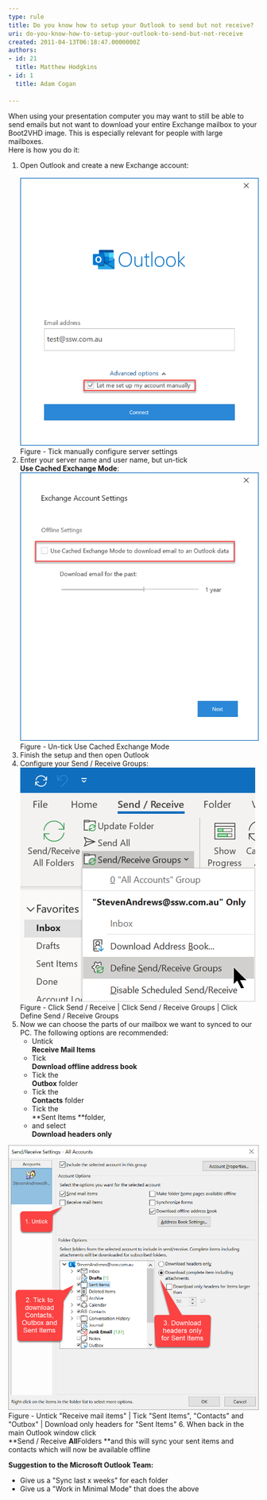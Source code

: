 ```yaml
---
type: rule
title: Do you know how to setup your Outlook to send but not receive?
uri: do-you-know-how-to-setup-your-outlook-to-send-but-not-receive
created: 2011-04-13T06:18:47.0000000Z
authors:
- id: 21
  title: Matthew Hodgkins
- id: 1
  title: Adam Cogan

---
```


When using your presentation computer you may want to still be able to send emails but not want to download your entire Exchange mailbox to your Boot2VHD image. This is especially relevant for people with large mailboxes. <br> 
Here is how you do it:

1. Open Outlook and create a new Exchange account: <br>      
![Create New Account](mail1.png)Figure - Tick manually configure server settings
2. Enter your server name and user name, but un-tick <br>      **Use Cached Exchange Mode**:  <br>      ![Un-tick Use Cached Exchange Mode](Mail3.png)Figure - Un-tick Use Cached Exchange Mode
3. Finish the setup and then open Outlook
4. Configure your Send / Receive Groups: <br>      ![Click Send / Receive | Click Send / Receive Groups | Click Define Send / Receive Groups](Email2.png)Figure - Click Send / Receive | Click Send / Receive Groups | Click Define Send / Receive Groups
5. Now we can choose the parts of our mailbox we want to synced to our PC. The following options are recommended:
    - Untick <br>            **Receive Mail Items**
    - Tick <br>            **Download offline address book**
    - Tick the <br>            **Outbox** folder
    - Tick the <br>            **Contacts** folder
    - Tick the <br>            **Sent Items **folder,
    - and select <br>            **Download headers only**

![](Email.png)Figure - Untick "Receive mail items" | Tick "Sent Items", "Contacts" and "Outbox" | Download only headers for "Sent Items"
6. When back in the main Outlook window click <br>      **Send / Receive ****All****Folders **and this will sync your sent items and contacts which will now be available offline


**Suggestion to the Microsoft Outlook Team:**

- Give us a "Sync last x weeks" for each folder
- Give us a "Work in Minimal Mode" that does the above
